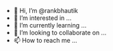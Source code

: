 - 👋 Hi, I’m @rankbhautik
- 👀 I’m interested in ...
- 🌱 I’m currently learning ...
- 💞️ I’m looking to collaborate on ...
- 📫 How to reach me ...

<!---
rankbhautik/rankbhautik is a ✨ special ✨ repository because its `README.md` (this file) appears on your GitHub profile.
You can click the Preview link to take a look at your changes.
--->
